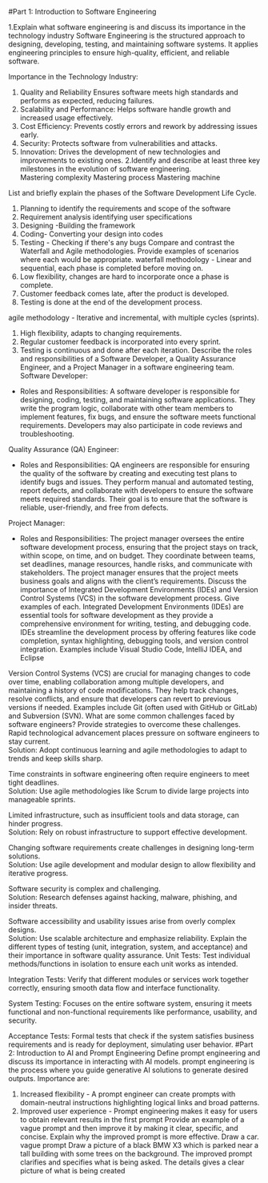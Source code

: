 #Part 1: Introduction to Software Engineering

1.Explain what software engineering is and discuss its importance in the technology industry
Software Engineering is the structured approach to designing, developing, testing, and maintaining software systems. It applies engineering principles to ensure high-quality, efficient, and reliable software.

Importance in the Technology Industry:
1. Quality and Reliability Ensures software meets high standards and performs as expected, reducing failures.
2. Scalability and Performance: Helps software handle growth and increased usage effectively.
3. Cost Efficiency: Prevents costly errors and rework by addressing issues early.
4. Security: Protects software from vulnerabilities and attacks.
5. Innovation: Drives the development of new technologies and improvements to existing ones.
2.Identify and describe at least three key milestones in the evolution of software engineering.  
Mastering complexity
Mastering process
Mastering machine

List and briefly explain the phases of the Software Development Life Cycle.
1. Planning to identify the requirements and scope of the software
2. Requirement analysis identifying user specifications
3. Designing -Building the framework
4. Coding- Converting your design into codes
5. Testing - Checking if there's any bugs 
Compare and contrast the Waterfall and Agile methodologies. Provide examples of scenarios where each would be appropriate.
waterfall methodology - Linear and sequential, each phase is completed before moving on.
1. Low flexibility,
changes are hard to incorporate once a phase is complete.
2. Customer feedback comes late, after the product is developed.
3. Testing is done at the end of the development process.

agile methodology - Iterative and incremental, with multiple cycles (sprints).
1. High flexibility, adapts to changing requirements.
2. Regular customer feedback is incorporated into every sprint.
3. Testing is continuous and done after each iteration.
Describe the roles and responsibilities of a Software Developer, a Quality Assurance Engineer, and a Project Manager in a software engineering team.
Software Developer:  
- Roles and Responsibilities: A software developer is responsible for designing, coding, testing, and maintaining software applications. They write the program logic, collaborate with other team members to implement features, fix bugs, and ensure the software meets functional requirements. Developers may also participate in code reviews and troubleshooting.
  
Quality Assurance (QA) Engineer:  
- Roles and Responsibilities: QA engineers are responsible for ensuring the quality of the software by creating and executing test plans to identify bugs and issues. They perform manual and automated testing, report defects, and collaborate with developers to ensure the software meets required standards. Their goal is to ensure that the software is reliable, user-friendly, and free from defects.

Project Manager:  
- Roles and Responsibilities: The project manager oversees the entire software development process, ensuring that the project stays on track, within scope, on time, and on budget. They coordinate between teams, set deadlines, manage resources, handle risks, and communicate with stakeholders. The project manager ensures that the project meets business goals and aligns with the client’s requirements.
Discuss the importance of Integrated Development Environments (IDEs) and Version Control Systems (VCS) in the software development process. Give examples of each.
Integrated Development Environments (IDEs) are essential tools for software development as they provide a comprehensive environment for writing, testing, and debugging code. IDEs streamline the development process by offering features like code completion, syntax highlighting, debugging tools, and version control integration. Examples include Visual Studio Code, IntelliJ IDEA, and Eclipse

Version Control Systems (VCS) are crucial for managing changes to code over time, enabling collaboration among multiple developers, and maintaining a history of code modifications. They help track changes, resolve conflicts, and ensure that developers can revert to previous versions if needed. Examples include Git (often used with GitHub or GitLab) and Subversion (SVN).
What are some common challenges faced by software engineers? Provide strategies to overcome these challenges.
Rapid technological advancement places pressure on software engineers to stay current.  
Solution: Adopt continuous learning and agile methodologies to adapt to trends and keep skills sharp.

Time constraints in software engineering often require engineers to meet tight deadlines.  
Solution: Use agile methodologies like Scrum to divide large projects into manageable sprints.

Limited infrastructure, such as insufficient tools and data storage, can hinder progress.  
Solution: Rely on robust infrastructure to support effective development.

Changing software requirements create challenges in designing long-term solutions.  
Solution: Use agile development and modular design to allow flexibility and iterative progress.

Software security is complex and challenging.  
Solution: Research defenses against hacking, malware, phishing, and insider threats.

Software accessibility and usability issues arise from overly complex designs.  
Solution: Use scalable architecture and emphasize reliability.
Explain the different types of testing (unit, integration, system, and acceptance) and their importance in software quality assurance.
Unit Tests: Test individual methods/functions in isolation to ensure each unit works as intended.

Integration Tests: Verify that different modules or services work together correctly, ensuring smooth data flow and interface functionality.

System Testing: Focuses on the entire software system, ensuring it meets functional and non-functional requirements like performance, usability, and security.

Acceptance Tests: Formal tests that check if the system satisfies business requirements and is ready for deployment, simulating user behavior.
#Part 2: Introduction to AI and Prompt Engineering
Define prompt engineering and discuss its importance in interacting with AI models.
 prompt engineering  is the process where you guide generative AI solutions to generate desired outputs.
 Importance are:
 1. Increased flexibility - A prompt engineer can create prompts with domain-neutral instructions highlighting logical links and broad patterns.
2. Improved user experience - Prompt engineering makes it easy for users to obtain relevant results in the first prompt
Provide an example of a vague prompt and then improve it by making it clear, specific, and concise. Explain why the improved prompt is more effective.
Draw a car. vague prompt
Draw a picture of a black BMW X3 which is parked near a tall building with some trees on the background.
The improved prompt clarifies and specifies what is being asked.
The details gives a clear picture of what is being created
